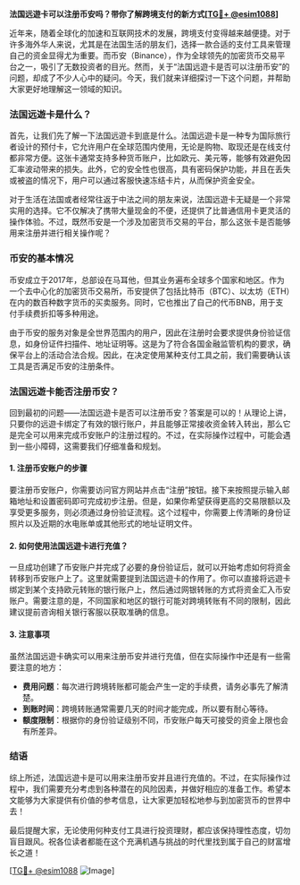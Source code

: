 **法国远遊卡可以注册币安吗？带你了解跨境支付的新方式[[TG💪+ @esim1088](https://t.me/s/esim1088)]**

近年来，随着全球化的加速和互联网技术的发展，跨境支付变得越来越便捷。对于许多海外华人来说，尤其是在法国生活的朋友们，选择一款合适的支付工具来管理自己的资金显得尤为重要。而币安（Binance），作为全球领先的加密货币交易平台之一，吸引了无数投资者的目光。然而，关于“法国远遊卡是否可以注册币安”的问题，却成了不少人心中的疑问。今天，我们就来详细探讨一下这个问题，并帮助大家更好地理解这一领域的知识。

### 法国远遊卡是什么？

首先，让我们先了解一下法国远遊卡到底是什么。法国远遊卡是一种专为国际旅行者设计的预付卡，它允许用户在全球范围内使用，无论是购物、取现还是在线支付都非常方便。这张卡通常支持多种货币账户，比如欧元、美元等，能够有效避免因汇率波动带来的损失。此外，它的安全性也很高，具有密码保护功能，并且在丢失或被盗的情况下，用户可以通过客服快速冻结卡片，从而保护资金安全。

对于生活在法国或者经常往返于中法之间的朋友来说，法国远遊卡无疑是一个非常实用的选择。它不仅解决了携带大量现金的不便，还提供了比普通信用卡更灵活的操作体验。不过，既然币安是一个涉及加密货币交易的平台，那么这张卡是否能够用来注册并进行相关操作呢？

### 币安的基本情况

币安成立于2017年，总部设在马耳他，但其业务遍布全球多个国家和地区。作为一个去中心化的加密货币交易所，币安提供了包括比特币（BTC）、以太坊（ETH）在内的数百种数字货币的买卖服务。同时，它也推出了自己的代币BNB，用于支付手续费折扣等多种用途。

由于币安的服务对象是全世界范围内的用户，因此在注册时会要求提供身份验证信息，如身份证件扫描件、地址证明等。这是为了符合各国金融监管机构的要求，确保平台上的活动合法合规。因此，在决定使用某种支付工具之前，我们需要确认该工具是否满足币安的注册条件。

### 法国远遊卡能否注册币安？

回到最初的问题——法国远遊卡是否可以注册币安？答案是可以的！从理论上讲，只要你的远遊卡绑定了有效的银行账户，并且能够正常接收资金转入转出，那么它是完全可以用来完成币安账户的注册过程的。不过，在实际操作过程中，可能会遇到一些小障碍，这需要我们仔细准备和规划。

#### 1. 注册币安账户的步骤

要注册币安账户，你需要访问官方网站并点击“注册”按钮。接下来按照提示输入邮箱地址和设置密码即可完成初步注册。但是，如果你希望获得更高的交易限额以及享受更多服务，则必须通过身份验证流程。这个过程中，你需要上传清晰的身份证照片以及近期的水电账单或其他形式的地址证明文件。

#### 2. 如何使用法国远遊卡进行充值？

一旦成功创建了币安账户并完成了必要的身份验证后，就可以开始考虑如何将资金转移到币安账户上了。这里就需要提到法国远遊卡的作用了。你可以直接将远遊卡绑定到某个支持欧元转账的银行账户上，然后通过网银转账的方式将资金汇入币安账户。需要注意的是，不同国家和地区的银行可能对跨境转账有不同的限制，因此建议提前咨询相关银行客服以获取准确的信息。

#### 3. 注意事项

虽然法国远遊卡确实可以用来注册币安并进行充值，但在实际操作中还是有一些需要注意的地方：

- **费用问题**：每次进行跨境转账都可能会产生一定的手续费，请务必事先了解清楚。
- **到账时间**：跨境转账通常需要几天的时间才能完成，所以要有耐心等待。
- **额度限制**：根据你的身份验证级别不同，币安账户每天可接受的资金上限也会有所差异。

### 结语

综上所述，法国远遊卡是可以用来注册币安并且进行充值的。不过，在实际操作过程中，我们需要充分考虑到各种潜在的风险因素，并做好相应的准备工作。希望本文能够为大家提供有价值的参考信息，让大家更加轻松地参与到加密货币的世界中去！

最后提醒大家，无论使用何种支付工具进行投资理财，都应该保持理性态度，切勿盲目跟风。祝各位读者都能在这个充满机遇与挑战的时代里找到属于自己的财富增长之道！

[[TG💪+ @esim1088](https://t.me/s/esim1088) ![Image](https://i.postimg.cc/4NQfJmqS/Snipaste-2025-05-13-00-14-12.png)]